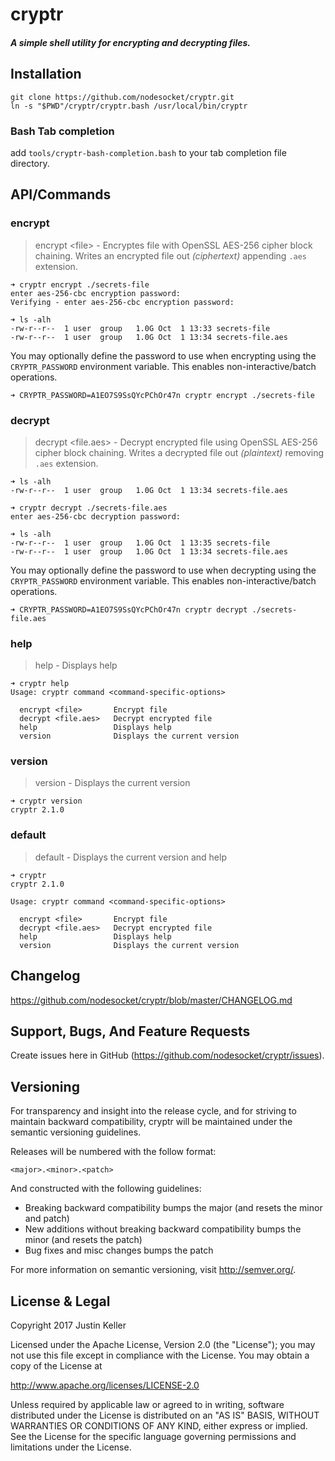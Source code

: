 # cryptr

##### A simple shell utility for encrypting and decrypting files.

## Installation

```
git clone https://github.com/nodesocket/cryptr.git
ln -s "$PWD"/cryptr/cryptr.bash /usr/local/bin/cryptr
```

### Bash Tab completion

add `tools/cryptr-bash-completion.bash` to your tab completion file directory.

## API/Commands

### encrypt

> encrypt \<file\> - Encryptes file with OpenSSL AES-256 cipher block chaining. Writes an encrypted file out *(ciphertext)* appending `.aes` extension.

```
➜ cryptr encrypt ./secrets-file
enter aes-256-cbc encryption password:
Verifying - enter aes-256-cbc encryption password:
```

```
➜ ls -alh
-rw-r--r--  1 user  group   1.0G Oct  1 13:33 secrets-file
-rw-r--r--  1 user  group   1.0G Oct  1 13:34 secrets-file.aes
```

You may optionally define the password to use when encrypting using the `CRYPTR_PASSWORD` environment variable. This enables non-interactive/batch operations.

```
➜ CRYPTR_PASSWORD=A1EO7S9SsQYcPChOr47n cryptr encrypt ./secrets-file
```

### decrypt

> decrypt \<file.aes\> - Decrypt encrypted file using OpenSSL AES-256 cipher block chaining. Writes a decrypted file out *(plaintext)* removing `.aes` extension.

```
➜ ls -alh
-rw-r--r--  1 user  group   1.0G Oct  1 13:34 secrets-file.aes
```

```
➜ cryptr decrypt ./secrets-file.aes
enter aes-256-cbc decryption password:
```

```
➜ ls -alh
-rw-r--r--  1 user  group   1.0G Oct  1 13:35 secrets-file
-rw-r--r--  1 user  group   1.0G Oct  1 13:34 secrets-file.aes
```

You may optionally define the password to use when decrypting using the `CRYPTR_PASSWORD` environment variable. This enables non-interactive/batch operations.

```
➜ CRYPTR_PASSWORD=A1EO7S9SsQYcPChOr47n cryptr decrypt ./secrets-file.aes
```

### help

> help - Displays help

```
➜ cryptr help
Usage: cryptr command <command-specific-options>

  encrypt <file>       Encrypt file
  decrypt <file.aes>   Decrypt encrypted file
  help                 Displays help
  version              Displays the current version

```

### version

> version - Displays the current version

```
➜ cryptr version
cryptr 2.1.0
```

### default

> default - Displays the current version and help

```
➜ cryptr
cryptr 2.1.0

Usage: cryptr command <command-specific-options>

  encrypt <file>       Encrypt file
  decrypt <file.aes>   Decrypt encrypted file
  help                 Displays help
  version              Displays the current version

```

## Changelog

https://github.com/nodesocket/cryptr/blob/master/CHANGELOG.md

## Support, Bugs, And Feature Requests

Create issues here in GitHub (https://github.com/nodesocket/cryptr/issues).

## Versioning

For transparency and insight into the release cycle, and for striving to maintain backward compatibility, cryptr will be maintained under the semantic versioning guidelines.

Releases will be numbered with the follow format:

`<major>.<minor>.<patch>`

And constructed with the following guidelines:

+ Breaking backward compatibility bumps the major (and resets the minor and patch)
+ New additions without breaking backward compatibility bumps the minor (and resets the patch)
+ Bug fixes and misc changes bumps the patch

For more information on semantic versioning, visit http://semver.org/.

## License & Legal

Copyright 2017 Justin Keller

Licensed under the Apache License, Version 2.0 (the "License");
you may not use this file except in compliance with the License.
You may obtain a copy of the License at

http://www.apache.org/licenses/LICENSE-2.0

Unless required by applicable law or agreed to in writing, software
distributed under the License is distributed on an "AS IS" BASIS,
WITHOUT WARRANTIES OR CONDITIONS OF ANY KIND, either express or implied.
See the License for the specific language governing permissions and
limitations under the License.
